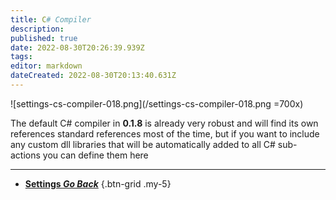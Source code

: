 ```yaml
---
title: C# Compiler
description: 
published: true
date: 2022-08-30T20:26:39.939Z
tags: 
editor: markdown
dateCreated: 2022-08-30T20:13:40.631Z
---
```


![settings-cs-compiler-018.png](/settings-cs-compiler-018.png =700x)

The default C# compiler in **0.1.8** is already very robust and will find its own references standard references most of the time, but if you want to include any custom dll libraries that will be automatically added to all C# sub-actions you can define them here

---

- [<i class="mdi mdi-chevron-left"></i> **Settings *Go Back***](/en/Settings)
{.btn-grid .my-5}